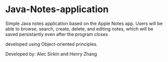 # Java-Notes-application
Simple Java notes application based on the Apple Notes app.
Users will be able to browse, search, create, delete, and editing notes, which will be saved persistantly even after the program closes

developed using Object-oriented principles.

Developed by: Alec Sirkin and Henry Zhang
